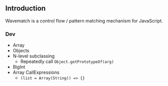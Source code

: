 ## Introduction

Wavematch is a control flow / pattern matching mechanism for JavaScript.

### Dev

- Array
- Objects
- N-level subclassing
    - Repeatedly call `Object.getPrototypeOf(arg)`
- BigInt
- Array CallExpressions
    - `(list = Array(String)) => {}`

